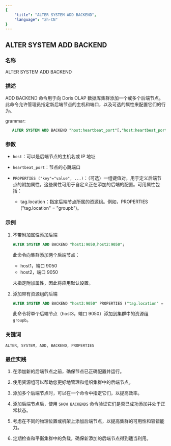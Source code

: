 ```yaml
---
{
    "title": "ALTER SYSTEM ADD BACKEND",
    "language": "zh-CN"
}
---
```


<!--
Licensed to the Apache Software Foundation (ASF) under one
or more contributor license agreements.  See the NOTICE file
distributed with this work for additional information
regarding copyright ownership.  The ASF licenses this file
to you under the Apache License, Version 2.0 (the
"License"); you may not use this file except in compliance
with the License.  You may obtain a copy of the License at

  http://www.apache.org/licenses/LICENSE-2.0

Unless required by applicable law or agreed to in writing,
software distributed under the License is distributed on an
"AS IS" BASIS, WITHOUT WARRANTIES OR CONDITIONS OF ANY
KIND, either express or implied.  See the License for the
specific language governing permissions and limitations
under the License.
-->

## ALTER SYSTEM ADD BACKEND

### 名称

ALTER SYSTEM ADD BACKEND

### 描述

ADD BACKEND 命令用于向 Doris OLAP 数据库集群添加一个或多个后端节点。此命令允许管理员指定新后端节点的主机和端口，以及可选的属性来配置它们的行为。

grammar:

```sql
   ALTER SYSTEM ADD BACKEND "host:heartbeat_port"[,"host:heartbeat_port"...] [PROPERTIES ("key"="value", ...)];
````

### 参数

* `host`：可以是后端节点的主机名或 IP 地址
* `heartbeat_port`：节点的心跳端口
* `PROPERTIES ("key"="value", ...)`：（可选）一组键值对，用于定义后端节点的附加属性。这些属性可用于自定义正在添加的后端的配置。可用属性包括：

    * tag.location：指定后端节点所属的资源组。例如，PROPERTIES ("tag.location" = "groupb")。

### 示例

1. 不带附加属性添加后端

    ```sql
    ALTER SYSTEM ADD BACKEND "host1:9050,host2:9050";
    ```

    此命令向集群添加两个后端节点：
    * host1，端口 9050
    * host2，端口 9050

    未指定附加属性，因此将应用默认设置。

2. 添加带有资源组的后端

    ```sql
    ALTER SYSTEM ADD BACKEND "host3:9050" PROPERTIES ("tag.location" = "groupb");
    ```

    此命令将单个后端节点（host3，端口 9050）添加到集群中的资源组 `groupb`。

### 关键词

    ALTER, SYSTEM, ADD, BACKEND, PROPERTIES

### 最佳实践

1. 在添加新的后端节点之前，确保节点已正确配置并运行。

2. 使用资源组可以帮助您更好地管理和组织集群中的后端节点。

3. 添加多个后端节点时，可以在一个命令中指定它们，以提高效率。

4. 添加后端节点后，使用 `SHOW BACKENDS` 命令验证它们是否已成功添加并处于正常状态。

5. 考虑在不同的物理位置或机架上添加后端节点，以提高集群的可用性和容错能力。

6. 定期检查和平衡集群中的负载，确保新添加的后端节点得到适当利用。